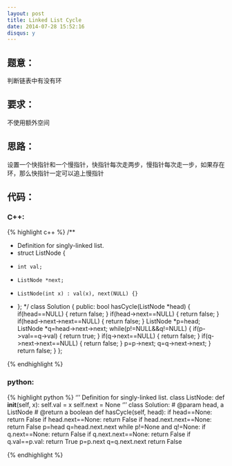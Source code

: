 ```yaml
---
layout: post
title: Linked List Cycle
date: 2014-07-28 15:52:16
disqus: y
---
```


## 题意：
判断链表中有没有环

## 要求：
不使用额外空间

## 思路：
设置一个快指针和一个慢指针，快指针每次走两步，慢指针每次走一步，如果存在环，那么快指针一定可以追上慢指针

## 代码：

### C++:

{% highlight c++ %}
/**
 * Definition for singly-linked list.
 * struct ListNode {
 *     int val;
 *     ListNode *next;
 *     ListNode(int x) : val(x), next(NULL) {}
 * };
 */
class Solution {
public:
    bool hasCycle(ListNode *head) {
        if(head==NULL)
        {
            return false;
        }
        if(head->next==NULL)
        {
            return false;
        }
        if(head->next->next==NULL)
        {
            return false;
        }
        ListNode *p=head;
        ListNode *q=head->next->next;
        while(p!=NULL&&q!=NULL)
        {
            if(p->val==q->val)
            {
                return true;
            }
            if(q->next==NULL)
            {
                return false;
            }
            if(q->next->next==NULL)
            {
                return false;
            }
            p=p->next;
            q=q->next->next;
        }
        return false;
    }
};


 {% endhighlight %}
### python:

{% highlight python %}
‘’’
 Definition for singly-linked list.
 class ListNode:
     def __init__(self, x):
         self.val = x
         self.next = None
‘’’
class Solution:
    # @param head, a ListNode
    # @return a boolean
    def hasCycle(self, head):
        if head==None:
            return False
        if head.next==None:
            return False
        if head.next.next==None:
            return False
        p=head
        q=head.next.next
        while p!=None and q!=None:
            if q.next==None:
                return False
            if q.next.next==None:
                return False
            if q.val==p.val:
                return True
            p=p.next
            q=q.next.next
        return False
        
 {% endhighlight %}
